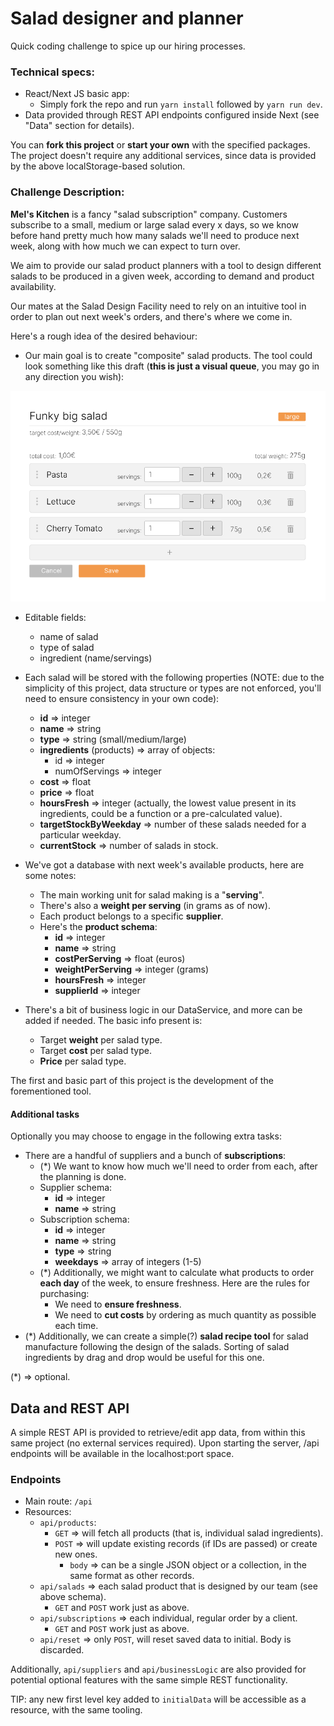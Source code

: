 # Salad designer and planner
Quick coding challenge to spice up our hiring processes.
### Technical specs:
- React/Next JS basic app:
  - Simply fork the repo and run `yarn install` followed by `yarn run dev`.
- Data provided through REST API endpoints configured inside Next (see "Data" section for details).

You can **fork this project** or **start your own** with the specified packages. The project doesn't require any additional services, since data is provided by the above localStorage-based solution.

### Challenge Description:
**Mel's Kitchen** is a fancy "salad subscription" company. Customers subscribe to a small, medium or large salad every x days, so we know before hand pretty much how many salads we'll need to produce next week, along with how much we can expect to turn over.

We aim to provide our salad product planners with a tool to design different salads to be produced in a given week, according to demand and product availability.

Our mates at the Salad Design Facility need to rely on an intuitive tool in order to plan out next week's orders, 
and there's where we come in.

Here's a rough idea of the desired behaviour:

- Our main goal is to create "composite" salad products. The tool could look something like this draft (**this 
  is just a visual queue**, you may go in any direction you wish):

![screenshot1.png](readme/screenshot1.png)
  - Editable fields:
    - name of salad
    - type of salad
    - ingredient (name/servings) 


- Each salad will be stored with the following properties (NOTE: due to the simplicity of this project, data 
  structure or types are not enforced, you'll need to ensure consistency in your own code):
  - **id** => integer
  - **name** => string
  - **type** => string (small/medium/large)
  - **ingredients** (products) => array of objects:
    - id => integer
    - numOfServings => integer
  - **cost** => float
  - **price** => float
  - **hoursFresh** => integer (actually, the lowest value present in its ingredients, could be a function or a pre-calculated value).
  - **targetStockByWeekday** => number of these salads needed for a particular weekday.
  - **currentStock** => number of salads in stock.
- We've got a database with next week's available products, here are some notes:
  - The main working unit for salad making is a "**serving**".
  - There's also a **weight per serving** (in grams as of now).
  - Each product belongs to a specific **supplier**.
  - Here's the **product schema**:
    - **id** => integer
    - **name** => string
    - **costPerServing** => float (euros)
    - **weightPerServing** => integer (grams)
    - **hoursFresh** => integer
    - **supplierId** => integer
- There's a bit of business logic in our DataService, and more can be added if needed. The basic info present is:
  - Target **weight** per salad type.
  - Target **cost** per salad type.
  - **Price** per salad type.

The first and basic part of this project is the development of the forementioned tool.

#### Additional tasks
Optionally you may choose to engage in the following extra tasks:

- There are a handful of suppliers and a bunch of **subscriptions**:
  - (\*) We want to know how much we'll need to order from each, after the planning is done.
  - Supplier schema:
    - **id** => integer
    - **name** => string
  - Subscription schema:
    - **id** => integer
    - **name** => string
    - **type** => string
    - **weekdays** => array of integers (1-5)
  - (\*) Additionally, we might want to calculate what products to order **each day** of the week, to ensure freshness. Here are the rules for purchasing:
    - We need to **ensure freshness**.
    - We need to **cut costs** by ordering as much quantity as possible each time.
- (\*) Additionally, we can create a simple(?) **salad recipe tool** for salad manufacture following the design of the salads. Sorting of salad ingredients by drag and drop would be useful for this one.

<footnote>(*) => optional.</footnote>

## Data and REST API
A simple REST API is provided to retrieve/edit app data, from within this same project (no external services required).
Upon starting the server, /api endpoints will be available in the localhost:port space.

### Endpoints
- Main route: `/api`
- Resources:
  - `api/products`:
    - `GET` => will fetch all products (that is, individual salad ingredients).
    - `POST` => will update existing records (if IDs are passed) or create new ones.
      - `body` => can be a single JSON object or a collection, in the same format as other records.
  - `api/salads` => each salad product that is designed by our team (see above schema).
    - `GET` and `POST` work just as above.
  - `api/subscriptions` => each individual, regular order by a client.
    - `GET` and `POST` work just as above.
  - `api/reset` => only `POST`, will reset saved data to initial. Body is discarded.

Additionally, `api/suppliers` and `api/businessLogic` are also provided for potential optional features with the 
same simple REST functionality.

TIP: any new first level key added to `initialData` will be accessible as a resource, with the same tooling.
